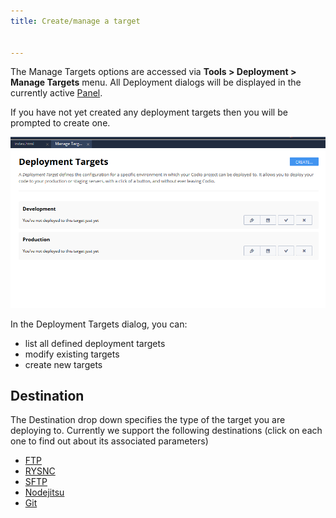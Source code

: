 ```yaml
---
title: Create/manage a target


---
```


The Manage Targets options are accessed via **Tools > Deployment > Manage Targets** menu. All Deployment dialogs will be displayed in the currently active [Panel](/ide/panels).

If you have not yet created any deployment targets then you will be prompted to create one.

<img alt="Deployment List" src="/img/deploy-details.png" class="simple"/>


In the Deployment Targets dialog, you can:

- list all defined deployment targets
- modify existing targets
- create new targets

## Destination
The Destination drop down specifies the type of the target you are deploying to. Currently we support the following destinations (click on each one to find out about its associated parameters)

- [FTP](/ide/tools/deployment/type-ftp/)
- [RYSNC](/ide/tools/deployment/type-rsync/)
- [SFTP](/ide/tools/deployment/type-sftp/)
- [Nodejitsu](/ide/tools/deployment/type-nj/)
- [Git](/ide/tools/deployment/type-git)


